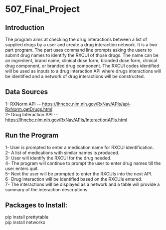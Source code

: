 # 507_Final_Project

## **Introduction** <br>
The program aims at checking the drug interactions between a list of supplied drugs by a user and create a drug interaction network. It is a two part program. 
The part uses command line prompts asking the users to submit drug names to identify the RXCUI of those drugs. The name can be an ingredient, brand name, clinical dose form, branded dose form, clinical drug component, or branded drug component. The RXCUI codes identified will be used as inputs to a drug interaction API where drugs interactions will be identified and a network of drug interactions will be constructed. 

## **Data Sources**<br>
1- RXNorm API -- https://lhncbc.nlm.nih.gov/RxNav/APIs/api-RxNorm.getDrugs.html <br>
2- Drug Interaction API -- https://lhncbc.nlm.nih.gov/RxNav/APIs/InteractionAPIs.html <br>

## **Run the Program**<br>
1- User is prompted to enter a medication name for RXCUI identification. <br>
2- A list of medications with similar names is produced. <br>
3- User will identify the RXCUI for the drug needed. <br>
4- The program will continue to prompt the user to enter drug names till the user enters quit. <br>
5- Next the user will be prompted to enter the RXCUIs into the next API. <br>
6- Drug interaction will be identified based on the RXCUIs entered. <br>
7- The interactions will be displayed as a network and a table will provide a summary of the interaction descriptions. <br>


## **Packages to Install:**<br>
pip install prettytable<br>
pip install networkx <br>
